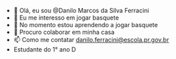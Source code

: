 - 👋 Olá, eu sou @Danilo Marcos da Silva Ferracini
- 👀 Eu me interesso em jogar basquete
- 🌱 No momento estou aprendendo a jogar basquete
- 💞️ Procuro colaborar em minha casa
- 📫 Como me contatar danilo.ferracini@escola.pr.gov.br
- Estudante do 1° ano D
